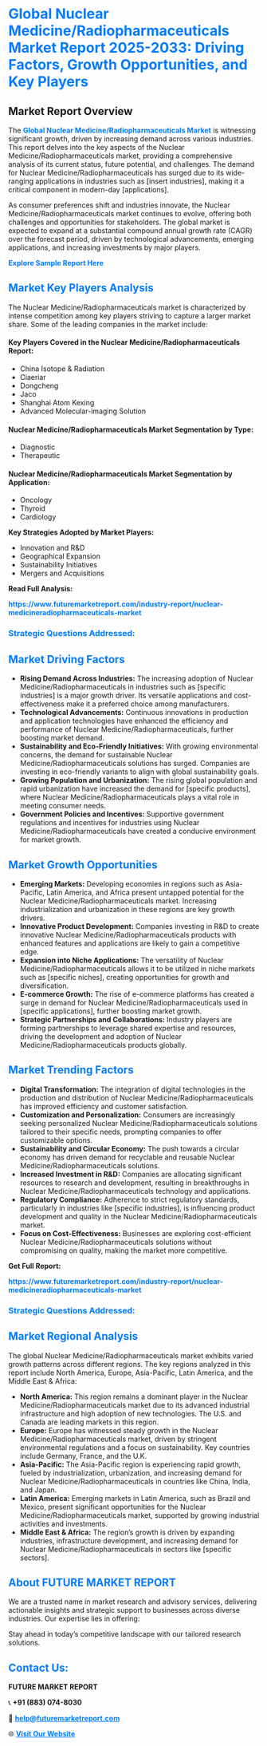 <h1 style="color: #007BFF;">Global Nuclear Medicine/Radiopharmaceuticals Market Report 2025-2033: Driving Factors, Growth Opportunities, and Key Players</h1>

<section id="overview">
<h2>Market Report Overview</h2>
<p>The <a href="https://www.futuremarketreport.com/industry-report/nuclear-medicineradiopharmaceuticals-market" style="color: #007BFF; text-decoration: none;"><strong>Global Nuclear Medicine/Radiopharmaceuticals Market</strong></a> is witnessing significant growth, driven by increasing demand across various industries. This report delves into the key aspects of the Nuclear Medicine/Radiopharmaceuticals market, providing a comprehensive analysis of its current status, future potential, and challenges. The demand for Nuclear Medicine/Radiopharmaceuticals has surged due to its wide-ranging applications in industries such as [insert industries], making it a critical component in modern-day [applications].</p>
<p>As consumer preferences shift and industries innovate, the Nuclear Medicine/Radiopharmaceuticals market continues to evolve, offering both challenges and opportunities for stakeholders. The global market is expected to expand at a substantial compound annual growth rate (CAGR) over the forecast period, driven by technological advancements, emerging applications, and increasing investments by major players.</p>
</section>

<section id="overview">
<p><a href="https://www.futuremarketreport.com/request-sample/reportId=80473" style="color: #007BFF; text-decoration: none;"><strong>Explore Sample Report Here</strong></a></p>
</section>

<section id="key-players">
<h2 style="color: #007BFF;">Market Key Players Analysis</h2>
<p>The Nuclear Medicine/Radiopharmaceuticals market is characterized by intense competition among key players striving to capture a larger market share. Some of the leading companies in the market include:</p>
<h4>Key Players Covered in the Nuclear Medicine/Radiopharmaceuticals Report:</h4>
<ul><li>China Isotope &amp; Radiation</li><li>Ciaeriar</li><li>Dongcheng</li><li>Jaco</li><li>Shanghai Atom Kexing</li><li>Advanced Molecular-imaging Solution</li></ul>
<h4>Nuclear Medicine/Radiopharmaceuticals Market Segmentation by Type:</h4>
<ul><li>Diagnostic</li><li>Therapeutic</li></ul>

<h4>Nuclear Medicine/Radiopharmaceuticals Market Segmentation by Application:</h4>
<ul><li>Oncology</li><li>Thyroid</li><li>Cardiology</li></ul>
<p><strong>Key Strategies Adopted by Market Players:</strong></p>
<ul>
<li>Innovation and R&D</li>
<li>Geographical Expansion</li>
<li>Sustainability Initiatives</li>
<li>Mergers and Acquisitions</li>
</ul>
</section>

<section>
<p><strong>Read Full Analysis: </strong></p><a href="https://www.futuremarketreport.com/industry-report/nuclear-medicineradiopharmaceuticals-market" style="color: #007BFF; text-decoration: none;"><strong>https://www.futuremarketreport.com/industry-report/nuclear-medicineradiopharmaceuticals-market</strong></a>
<h3 style="color: #007BFF;">Strategic Questions Addressed:</h3>
</section>

<section id="driving-factors">
<h2 style="color: #007BFF;">Market Driving Factors</h2>
<ul>
<li><strong>Rising Demand Across Industries:</strong> The increasing adoption of Nuclear Medicine/Radiopharmaceuticals in industries such as [specific industries] is a major growth driver. Its versatile applications and cost-effectiveness make it a preferred choice among manufacturers.</li>
<li><strong>Technological Advancements:</strong> Continuous innovations in production and application technologies have enhanced the efficiency and performance of Nuclear Medicine/Radiopharmaceuticals, further boosting market demand.</li>
<li><strong>Sustainability and Eco-Friendly Initiatives:</strong> With growing environmental concerns, the demand for sustainable Nuclear Medicine/Radiopharmaceuticals solutions has surged. Companies are investing in eco-friendly variants to align with global sustainability goals.</li>
<li><strong>Growing Population and Urbanization:</strong> The rising global population and rapid urbanization have increased the demand for [specific products], where Nuclear Medicine/Radiopharmaceuticals plays a vital role in meeting consumer needs.</li>
<li><strong>Government Policies and Incentives:</strong> Supportive government regulations and incentives for industries using Nuclear Medicine/Radiopharmaceuticals have created a conducive environment for market growth.</li>
</ul>
</section>

<section id="growth-opportunities">
<h2 style="color: #007BFF;">Market Growth Opportunities</h2>
<ul>
<li><strong>Emerging Markets:</strong> Developing economies in regions such as Asia-Pacific, Latin America, and Africa present untapped potential for the Nuclear Medicine/Radiopharmaceuticals market. Increasing industrialization and urbanization in these regions are key growth drivers.</li>
<li><strong>Innovative Product Development:</strong> Companies investing in R&D to create innovative Nuclear Medicine/Radiopharmaceuticals products with enhanced features and applications are likely to gain a competitive edge.</li>
<li><strong>Expansion into Niche Applications:</strong> The versatility of Nuclear Medicine/Radiopharmaceuticals allows it to be utilized in niche markets such as [specific niches], creating opportunities for growth and diversification.</li>
<li><strong>E-commerce Growth:</strong> The rise of e-commerce platforms has created a surge in demand for Nuclear Medicine/Radiopharmaceuticals used in [specific applications], further boosting market growth.</li>
<li><strong>Strategic Partnerships and Collaborations:</strong> Industry players are forming partnerships to leverage shared expertise and resources, driving the development and adoption of Nuclear Medicine/Radiopharmaceuticals products globally.</li>
</ul>
</section>

<section id="trending-factors">
<h2 style="color: #007BFF;">Market Trending Factors</h2>
<ul>
<li><strong>Digital Transformation:</strong> The integration of digital technologies in the production and distribution of Nuclear Medicine/Radiopharmaceuticals has improved efficiency and customer satisfaction.</li>
<li><strong>Customization and Personalization:</strong> Consumers are increasingly seeking personalized Nuclear Medicine/Radiopharmaceuticals solutions tailored to their specific needs, prompting companies to offer customizable options.</li>
<li><strong>Sustainability and Circular Economy:</strong> The push towards a circular economy has driven demand for recyclable and reusable Nuclear Medicine/Radiopharmaceuticals solutions.</li>
<li><strong>Increased Investment in R&D:</strong> Companies are allocating significant resources to research and development, resulting in breakthroughs in Nuclear Medicine/Radiopharmaceuticals technology and applications.</li>
<li><strong>Regulatory Compliance:</strong> Adherence to strict regulatory standards, particularly in industries like [specific industries], is influencing product development and quality in the Nuclear Medicine/Radiopharmaceuticals market.</li>
<li><strong>Focus on Cost-Effectiveness:</strong> Businesses are exploring cost-efficient Nuclear Medicine/Radiopharmaceuticals solutions without compromising on quality, making the market more competitive.</li>
</ul>
</section>

<section>
<p><strong>Get Full Report: </strong></p><a href="https://www.futuremarketreport.com/industry-report/nuclear-medicineradiopharmaceuticals-market" style="color: #007BFF; text-decoration: none;"><strong>https://www.futuremarketreport.com/industry-report/nuclear-medicineradiopharmaceuticals-market</strong></a>
<h3 style="color: #007BFF;">Strategic Questions Addressed:</h3>
</section>


<section id="regional-analysis">
<h2 style="color: #007BFF;">Market Regional Analysis</h2>
<p>The global Nuclear Medicine/Radiopharmaceuticals market exhibits varied growth patterns across different regions. The key regions analyzed in this report include North America, Europe, Asia-Pacific, Latin America, and the Middle East & Africa:</p>
<ul>
<li><strong>North America:</strong> This region remains a dominant player in the Nuclear Medicine/Radiopharmaceuticals market due to its advanced industrial infrastructure and high adoption of new technologies. The U.S. and Canada are leading markets in this region.</li>
<li><strong>Europe:</strong> Europe has witnessed steady growth in the Nuclear Medicine/Radiopharmaceuticals market, driven by stringent environmental regulations and a focus on sustainability. Key countries include Germany, France, and the U.K.</li>
<li><strong>Asia-Pacific:</strong> The Asia-Pacific region is experiencing rapid growth, fueled by industrialization, urbanization, and increasing demand for Nuclear Medicine/Radiopharmaceuticals in countries like China, India, and Japan.</li>
<li><strong>Latin America:</strong> Emerging markets in Latin America, such as Brazil and Mexico, present significant opportunities for the Nuclear Medicine/Radiopharmaceuticals market, supported by growing industrial activities and investments.</li>
<li><strong>Middle East & Africa:</strong> The region’s growth is driven by expanding industries, infrastructure development, and increasing demand for Nuclear Medicine/Radiopharmaceuticals in sectors like [specific sectors].</li>
</ul>
</section>

<footer>
<h2 style="color: #007BFF;">About FUTURE MARKET REPORT</h2>
<p>We are a trusted name in market research and advisory services, delivering actionable insights and strategic support to businesses across diverse industries. Our expertise lies in offering:</p>

<p>Stay ahead in today’s competitive landscape with our tailored research solutions.</p>

<h2 style="color: #007BFF;">Contact Us:</h2>
<p><strong>FUTURE MARKET REPORT</strong></p>
<p>📞 <strong>+91 (883) 074-8030</strong></p>
<p>📧 <strong><a href="mailto:help@futuremarketreport.com" style="color: #007BFF;">help@futuremarketreport.com</a></strong></p>
<p>🌐 <strong><a href="https://www.futuremarketreport.com/" style="color: #007BFF;">Visit Our Website</a></strong></p>
</footer>